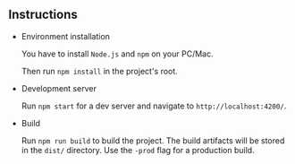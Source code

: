 ## Instructions

- Environment installation

  You have to install `Node.js` and `npm` on your PC/Mac.

  Then run `npm install` in the project's root.

- Development server

  Run `npm start` for a dev server and navigate to `http://localhost:4200/`. 

- Build

  Run `npm run build` to build the project. The build artifacts will be stored in the `dist/` directory. Use the `-prod` flag for a production build.

